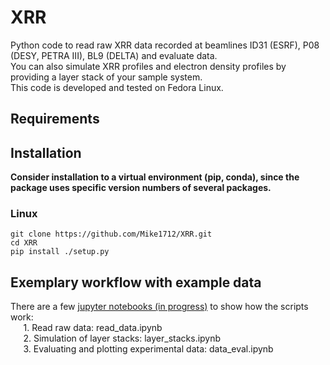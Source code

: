 # XRR
Python code to read raw XRR data recorded at beamlines ID31 (ESRF), P08 (DESY, PETRA III), BL9 (DELTA) and evaluate data.<br>
You can also simulate XRR profiles and electron density profiles by providing a layer stack of your sample system.<br>
This code is developed and tested on Fedora Linux. 
## Requirements

## Installation
<b>Consider installation to a virtual environment (pip, conda), since the package uses specific version numbers of several packages.</b>
### Linux
`git clone https://github.com/Mike1712/XRR.git`<br>
`cd XRR`<br>
`pip install ./setup.py`
## Exemplary workflow with example data
There are a few [jupyter notebooks (in progress)](src/XRR/notebooks) to show how the scripts work:<br>
$\quad$ 1. Read raw data: read_data.ipynb<br>
$\quad$ 2. Simulation of layer stacks: layer_stacks.ipynb<br>
$\quad$ 3. Evaluating and plotting experimental data: data_eval.ipynb<br>



